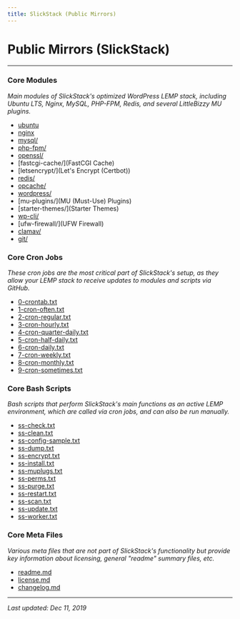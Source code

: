 ```yaml
---
title: SlickStack (Public Mirrors)
---
```


# Public Mirrors (SlickStack)

----

### Core Modules

*Main modules of SlickStack's optimized WordPress LEMP stack, including Ubuntu LTS, Nginx, MySQL, PHP-FPM, Redis, and several LittleBizzy MU plugins.*

* [ubuntu](ubuntu/)
* [nginx](nginx/)
* [mysql/](MySQL)
* [php-fpm/](PHP-FPM)
* [openssl/](OpenSSL)
* [fastcgi-cache/](FastCGI Cache)
* [letsencrypt/](Let's Encrypt (Certbot))
* [redis/](Redis)
* [opcache/](OPcache)
* [wordpress/](WordPress)
* [mu-plugins/](MU (Must-Use) Plugins)
* [starter-themes/](Starter Themes)
* [wp-cli/](WP-CLI)
* [ufw-firewall/](UFW Firewall)
* [clamav/](ClamAV)
* [git/](Git)

### Core Cron Jobs

*These cron jobs are the most critical part of SlickStack's setup, as they allow your LEMP stack to receive updates to modules and scripts via GitHub.*

* [0-crontab.txt](0-crontab.txt)
* [1-cron-often.txt](1-cron-often.txt)
* [2-cron-regular.txt](2-cron-regular.txt)
* [3-cron-hourly.txt](3-cron-hourly.txt)
* [4-cron-quarter-daily.txt](4-cron-quarter-daily.txt)
* [5-cron-half-daily.txt](5-cron-half-daily.txt)
* [6-cron-daily.txt](6-cron-daily.txt)
* [7-cron-weekly.txt](7-cron-weekly.txt)
* [8-cron-monthly.txt](8-cron-monthly.txt)
* [9-cron-sometimes.txt](9-cron-sometimes.txt)

### Core Bash Scripts

*Bash scripts that perform SlickStack's main functions as an active LEMP environment, which are called via cron jobs, and can also be run manually.*

* [ss-check.txt](ss-check.txt)
* [ss-clean.txt](ss-clean.txt)
* [ss-config-sample.txt](ss-config-sample.txt)
* [ss-dump.txt](ss-dump.txt)
* [ss-encrypt.txt](ss-encrypt.txt)
* [ss-install.txt](ss-install.txt)
* [ss-muplugs.txt](ss-muplugs.txt)
* [ss-perms.txt](ss-perms.txt)
* [ss-purge.txt](ss-purge.txt)
* [ss-restart.txt](ss-restart.txt)
* [ss-scan.txt](ss-scan.txt)
* [ss-update.txt](ss-update.txt)
* [ss-worker.txt](ss-worker.txt)

### Core Meta Files

*Various meta files that are not part of SlickStack's functionality but provide key information about licensing, general "readme" summary files, etc.*

* [readme.md](readme.md)
* [license.md](license.md)
* [changelog.md](changelog.md)

----

*Last updated: Dec 11, 2019*
